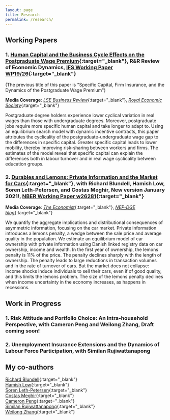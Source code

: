 ```yaml
---
layout: page
title: Research
permalink: /research/
---
```



## Working Papers

### 1. [Human Capital and the Business Cycle Effects on the Postgraduate Wage Premium](https://drive.google.com/open?id=1LlPoWh1vo3VAmLDogM7KDyruYY1nBaFj){:target="_blank"}, **R&R Review of Economic Dynamics**, [IFS Working Paper WP19/26](https://www.ifs.org.uk/uploads/WP201926-Speci%EF%AC%81c-capital-firm-insurance-and-the-dynamics-of-the-postgraduate-wage-premium.pdf){:target="_blank"}    
(The previous title of this paper is "Specific Capital, Firm Insurance, and the Dynamics of the Postgraduate Wage Premium")

**Media Coverage**: [_LSE Business Review_](http://blogs.lse.ac.uk/businessreview/2018/06/13/a-postgraduate-degree-protects-you-against-the-business-cycle/){:target="_blank"}, [_Royal Economic Society_](http://www.res.org.uk/details/mediabrief/10938521/A-POSTGRADUATE-DEGREE-PROTECTS-YOU-AGAINST-THE-BUSINESS-CYCLE-US-evidence.html){:target="_blank"}

Postgraduate degree holders experience lower cyclical variation in real wages than those with undergraduate degrees. Moreover, postgraduate jobs require more specific human capital and take longer to adapt to. Using an equilibrium search model with dynamic incentive contracts, this paper attributes the cyclicality of the postgraduate-undergraduate wage gap to the differences in specific capital. Greater specific capital leads to lower mobility, thereby improving risk-sharing between workers and firms. The estimates of the model reveal that specific capital can explain the differences both in labour turnover and in real wage cyclicality between education groups.
 
    
    

### 2. [Durables and Lemons: Private Information and the Market for Cars](https://drive.google.com/file/d/0B-yAdp5D_qlrVndMVFg0SlU3dEk/view?usp=sharing){:target="_blank"}, with Richard Blundell, Hamish Low, Soren Leth-Petersen, and Costas Meghir, **New version January 2021!**, [NBER Working Paper w26281](https://www.nber.org/papers/w26281){:target="_blank"}

**Media Coverage**: [_The Economist_](https://www.economist.com/finance-and-economics/2019/09/26/can-you-buy-a-good-second-hand-car){:target="_blank"}, [_NEP-DGE blog_](https://nepdge.wordpress.com/2019/10/03/durables-and-lemons-private-information-and-the-market-for-cars/#respond){:target="_blank"}

We quantify the aggregate implications and distributional consequences of asymmetric information, focusing on the car market. Private information introduces a lemons penalty, a wedge between the sale price and average quality in the population. We estimate an equilibrium model of car ownership with private information using Danish linked registry data on car ownership, income and wealth. 
In the first year of ownership, the lemons penalty is 11% of the price. The penalty declines sharply with the length of ownership. The penalty leads to large reductions in transaction volumes and in the rate of turnover of cars. But the market does not collapse: income shocks induce individuals to sell their cars, even if of good quality, and this limits the lemons problem. The size of the lemons penalty declines when income uncertainty in the economy increases, as happens in recessions.  

    
## Work in Progress

### 1. Risk Attitude and Portfolio Choice: An Intra-household Perspective, with Cameron Peng and Weilong Zhang, **Draft coming soon!**


### 2. Unemployment Insurance Extensions and the Dynamics of Labour Force Participation, with Similan Rujiwattanapong


## My co-authors
[Richard Blundell](https://www.ucl.ac.uk/~uctp39a/){:target="_blank"}  
[Hamish Low](https://sites.google.com/site/hamishlowecon/){:target="_blank"}  
[Soren Leth-Petersen](http://web.econ.ku.dk/leth/){:target="_blank"}  
[Costas Meghir](https://sites.google.com/site/costasmeghir/home){:target="_blank"}  
[Cameron Peng](https://sites.google.com/site/cameronpengresearch/){:target="_blank"}  
[Similan Rujiwattanapong](https://sites.google.com/site/wsrujiwattanapong/){:target="_blank"}  
[Weilong Zhang](https://www.weilongzhang.com/){:target="_blank"}  

